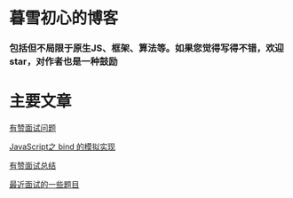 # 暮雪初心的博客

### 包括但不局限于原生JS、框架、算法等。如果您觉得写得不错，欢迎 star，对作者也是一种鼓励

# 主要文章

[有赞面试问题](https://github.com/liandmin/Blog/issues/1)

[JavaScript之 bind 的模拟实现](https://github.com/liandmin/Blog/issues/2)

[有赞面试总结](https://github.com/liandmin/Blog/issues/3)

[最近面试的一些题目](https://github.com/liandmin/Blog/issues/4)
